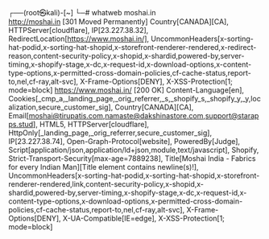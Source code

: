┌──(root㉿kali)-[~]
└─# whatweb moshai.in    
http://moshai.in [301 Moved Permanently] Country[CANADA][CA], HTTPServer[cloudflare], IP[23.227.38.32], RedirectLocation[https://www.moshai.in/], UncommonHeaders[x-sorting-hat-podid,x-sorting-hat-shopid,x-storefront-renderer-rendered,x-redirect-reason,content-security-policy,x-shopid,x-shardid,powered-by,server-timing,x-shopify-stage,x-dc,x-request-id,x-download-options,x-content-type-options,x-permitted-cross-domain-policies,cf-cache-status,report-to,nel,cf-ray,alt-svc], X-Frame-Options[DENY], X-XSS-Protection[1; mode=block]
https://www.moshai.in/ [200 OK] Content-Language[en], Cookies[_cmp_a,_landing_page,_orig_referrer,_s,_shopify_s,_shopify_y,_y,localization,secure_customer_sig], Country[CANADA][CA], Email[moshai@tirupatis.com,namaste@dakshinastore.com,support@starapps.stud], HTML5, HTTPServer[cloudflare], HttpOnly[_landing_page,_orig_referrer,secure_customer_sig], IP[23.227.38.74], Open-Graph-Protocol[website], PoweredBy[Judge], Script[application/json,application/ld+json,module,text/javascript], Shopify, Strict-Transport-Security[max-age=7889238], Title[Moshai India - Fabrics for every Indian Man][Title element contains newline(s)!], UncommonHeaders[x-sorting-hat-podid,x-sorting-hat-shopid,x-storefront-renderer-rendered,link,content-security-policy,x-shopid,x-shardid,powered-by,server-timing,x-shopify-stage,x-dc,x-request-id,x-content-type-options,x-download-options,x-permitted-cross-domain-policies,cf-cache-status,report-to,nel,cf-ray,alt-svc], X-Frame-Options[DENY], X-UA-Compatible[IE=edge], X-XSS-Protection[1; mode=block]

